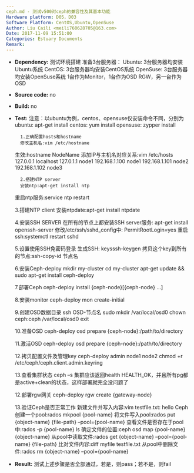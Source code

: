 ```yaml
---
ceph.md - 测试v500对ceph的兼容性及其基本功能
Hardware platform: D05，D03
Software Platform: CentOS,Ubuntu,OpenSuse
Author: Liu Caili <meili760628705@163.com>  
Date: 2017-11-09 15:51:00 
Categories: Estuary Documents  
Remark:
---
```


- **Dependency:**
    测试环境搭建
       	准备3台服务器：
       		Ubuntu: 3台服务器均安装Ubuntu系统
       		CentOS: 3台服务器均安装CentOS系统
       		OpenSuse: 3台服务器均安装OpenSuse系统
       	1台作为Monitor，1台作为OSD RGW，另一台作为OSD


- **Source code:**
    no

- **Build:**
    no

- **Test:**
       注意：以ubuntu为例，centos、opensuse仅安装命令不同，分别为
       		ubuntu: apt-get install
       		centos: yum install 
       		opensuse: zypper install
       
    	1.正确配置hosts和hostname
       	修改主机名:vim /etc/hostname
	生效:hostname NodeName
 	添加IP与主机名对应关系:vim /etc/hosts
	       127.0.0.1   localhost
	       127.0.1.1   node1
	       192.168.1.100   node1
	       192.168.1.101   node2
	       192.168.1.102   node3
	
     	2.搭建NTP server
     	安装ntp:apt-get install ntp
	重启ntp服务:service ntp restart
	
	3.搭建NTP client
	安装ntpdate:apt-get install ntpdate
     		     	
	4.安装SSH SERVER
	在所有的节点上都安装SSH server服务:
		apt-get install openssh-server
	修改/etc/ssh/sshd_config中:
      		PermitRootLogin=yes
	重启ssh:systemctl restart sshd
	
	5.设置使用SSH免密码登录
	生成SSH: keysssh-keygen
	拷贝这个key到所有的节点:ssh-copy-id 节点名
	
	6.安装Ceph-deploy
	mkdir my-cluster
	cd my-cluster
	apt-get update && sudo apt-get install ceph-deploy
	
	7.部署Ceph
	ceph-deploy install {ceph-node}[{ceph-node} …]
	
	8.安装monitor
	ceph-deploy mon create-initial
	
	9.创建OSD数据目录
	 ssh OSD-节点名
	 sudo mkdir /var/local/osd0
	 chown ceph:ceph /var/local/osd0
	 exit
	
	10.准备OSD
	ceph-deploy osd prepare {ceph-node}:/path/to/directory
	
	11.激活OSD
	ceph-deploy osd prepare {ceph-node}:/path/to/directory
	
	12.拷贝配置文件及管理key
	ceph-deploy admin node1 node2
	chmod +r /etc/ceph/ceph.client.admin.keyring
	
	13.查看集群状态
	ceph –s
	集群应该返回health HEALTH_OK，并且所有pg都是active+clean的状态，这样部署就完全没问题了
	
	12.部署rgw网关
	ceph-deploy rgw create {gateway-node}
	
	13.验证Ceph是否正常工作
	新建文件并写入内容:vim testfile.txt: hello Ceph
	创建一个pool:rados mkpool {pool-name}
	将文件写入pool:rados put {object-name} {file-path} –pool={pool-name}
	查看文件是否存在于pool中:rados -p {pool-name} ls
	确定文件的位置:ceph osd map {pool-name} {object-name}
	从pool中读取文件:rados get {object-name} –pool={pool-name} {file-path} 
	比对文件内容:diff myfile testfile.txt
	从pool中删除文件:rados rm {object-name} –pool={pool-name}
  
- **Result:**
      测试上述步骤是否全部通过，若是，则pass；若不是，则fail